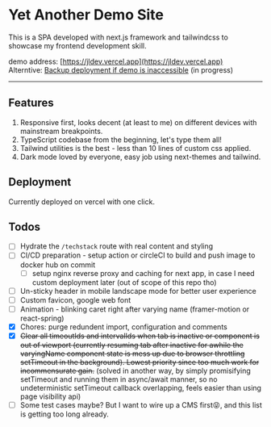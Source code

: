 # Yet Another Demo Site

This is a SPA developed with next.js framework and tailwindcss to showcase my frontend development skill.

demo address: [https://jldev.vercel.app](https://jldev.vercel.app)  
Alterntive: [Backup deployment if demo is inaccessible](https://leplus.co) (in progress)

---

## Features

1. Responsive first, looks decent (at least to me) on different devices with mainstream breakpoints.
2. TypeScript codebase from the beginning, let's type them all!
3. Tailwind utilities is the best - less than 10 lines of custom css applied.
4. Dark mode loved by everyone, easy job using next-themes and tailwind.

## Deployment

Currently deployed on vercel with one click.

## Todos

- [ ] Hydrate the `/techstack` route with real content and styling
- [ ] CI/CD preparation - setup action or circleCI to build and push image to docker hub on commit
  - [ ] setup nginx reverse proxy and caching for next app, in case I need custom deployment later (out of scope of this repo tho)
- [ ] Un-sticky header in mobile landscape mode for better user experience
- [ ] Custom favicon, google web font
- [ ] Animation - blinking caret right after varying name (framer-motion or react-spring)
- [x] Chores: purge redundent import, configuration and comments
- [x] ~~Clear all timeoutIds and intervalIds when tab is inactive or component is out of viewport (currently resuming tab after inactive for awhile the varyingName component state is mess up due to browser throttling setTimeout in the background). Lowest priority since too much work for incommensurate gain.~~ (solved in another way, by simply promisifying setTimeout and running them in async/await manner, so no undeterministic setTimeout callback overlapping, feels easier than using page visibility api)
- [ ] Some test cases maybe? But I want to wire up a CMS first😝, and this list is getting too long already.
